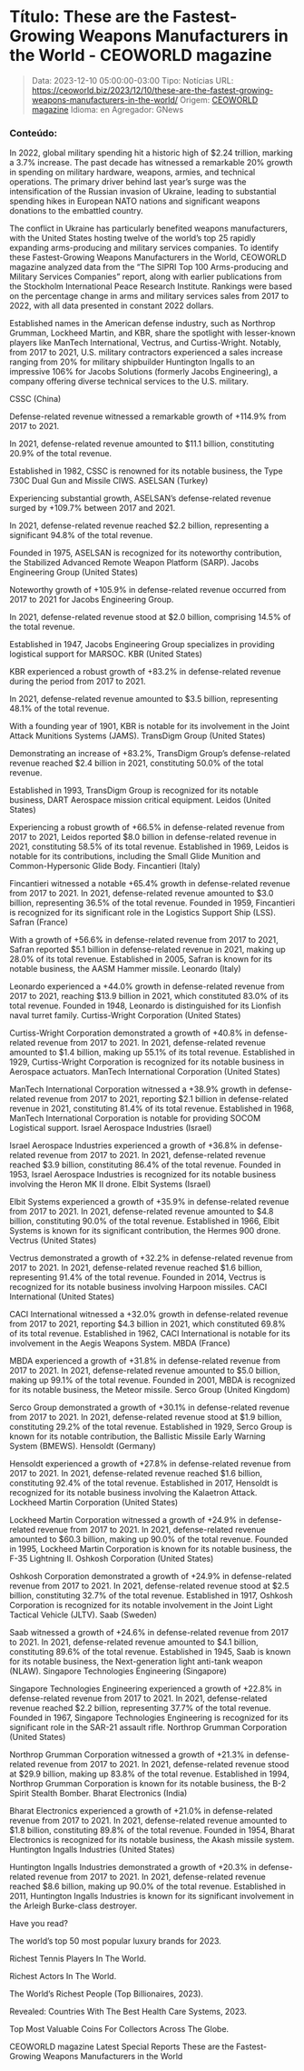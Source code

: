 # Título: These are the Fastest-Growing Weapons Manufacturers in the World - CEOWORLD magazine

>Data: 2023-12-10 05:00:00-03:00
>Tipo: Notícias
>URL: https://ceoworld.biz/2023/12/10/these-are-the-fastest-growing-weapons-manufacturers-in-the-world/
>Origem: [CEOWORLD magazine](https://ceoworld.biz)
>Idioma: en
>Agregador: GNews

### Conteúdo:

In 2022, global military spending hit a historic high of $2.24 trillion, marking a 3.7% increase. The past decade has witnessed a remarkable 20% growth in spending on military hardware, weapons, armies, and technical operations. The primary driver behind last year’s surge was the intensification of the Russian invasion of Ukraine, leading to substantial spending hikes in European NATO nations and significant weapons donations to the embattled country.

The conflict in Ukraine has particularly benefited weapons manufacturers, with the United States hosting twelve of the world’s top 25 rapidly expanding arms-producing and military services companies. To identify these Fastest-Growing Weapons Manufacturers in the World, CEOWORLD magazine analyzed data from the “The SIPRI Top 100 Arms-producing and Military Services Companies” report, along with earlier publications from the Stockholm International Peace Research Institute. Rankings were based on the percentage change in arms and military services sales from 2017 to 2022, with all data presented in constant 2022 dollars.

Established names in the American defense industry, such as Northrop Grumman, Lockheed Martin, and KBR, share the spotlight with lesser-known players like ManTech International, Vectrus, and Curtiss-Wright. Notably, from 2017 to 2021, U.S. military contractors experienced a sales increase ranging from 20% for military shipbuilder Huntington Ingalls to an impressive 106% for Jacobs Solutions (formerly Jacobs Engineering), a company offering diverse technical services to the U.S. military.

CSSC (China)

Defense-related revenue witnessed a remarkable growth of +114.9% from 2017 to 2021.

In 2021, defense-related revenue amounted to $11.1 billion, constituting 20.9% of the total revenue.

Established in 1982, CSSC is renowned for its notable business, the Type 730C Dual Gun and Missile CIWS. ASELSAN (Turkey)

Experiencing substantial growth, ASELSAN’s defense-related revenue surged by +109.7% between 2017 and 2021.

In 2021, defense-related revenue reached $2.2 billion, representing a significant 94.8% of the total revenue.

Founded in 1975, ASELSAN is recognized for its noteworthy contribution, the Stabilized Advanced Remote Weapon Platform (SARP). Jacobs Engineering Group (United States)

Noteworthy growth of +105.9% in defense-related revenue occurred from 2017 to 2021 for Jacobs Engineering Group.

In 2021, defense-related revenue stood at $2.0 billion, comprising 14.5% of the total revenue.

Established in 1947, Jacobs Engineering Group specializes in providing logistical support for MARSOC. KBR (United States)

KBR experienced a robust growth of +83.2% in defense-related revenue during the period from 2017 to 2021.

In 2021, defense-related revenue amounted to $3.5 billion, representing 48.1% of the total revenue.

With a founding year of 1901, KBR is notable for its involvement in the Joint Attack Munitions Systems (JAMS). TransDigm Group (United States)

Demonstrating an increase of +83.2%, TransDigm Group’s defense-related revenue reached $2.4 billion in 2021, constituting 50.0% of the total revenue.

Established in 1993, TransDigm Group is recognized for its notable business, DART Aerospace mission critical equipment. Leidos (United States)

Experiencing a robust growth of +66.5% in defense-related revenue from 2017 to 2021, Leidos reported $8.0 billion in defense-related revenue in 2021, constituting 58.5% of its total revenue. Established in 1969, Leidos is notable for its contributions, including the Small Glide Munition and Common-Hypersonic Glide Body. Fincantieri (Italy)

Fincantieri witnessed a notable +65.4% growth in defense-related revenue from 2017 to 2021. In 2021, defense-related revenue amounted to $3.0 billion, representing 36.5% of the total revenue. Founded in 1959, Fincantieri is recognized for its significant role in the Logistics Support Ship (LSS). Safran (France)

With a growth of +56.6% in defense-related revenue from 2017 to 2021, Safran reported $5.1 billion in defense-related revenue in 2021, making up 28.0% of its total revenue. Established in 2005, Safran is known for its notable business, the AASM Hammer missile. Leonardo (Italy)

Leonardo experienced a +44.0% growth in defense-related revenue from 2017 to 2021, reaching $13.9 billion in 2021, which constituted 83.0% of its total revenue. Founded in 1948, Leonardo is distinguished for its Lionfish naval turret family. Curtiss-Wright Corporation (United States)

Curtiss-Wright Corporation demonstrated a growth of +40.8% in defense-related revenue from 2017 to 2021. In 2021, defense-related revenue amounted to $1.4 billion, making up 55.1% of its total revenue. Established in 1929, Curtiss-Wright Corporation is recognized for its notable business in Aerospace actuators. ManTech International Corporation (United States)

ManTech International Corporation witnessed a +38.9% growth in defense-related revenue from 2017 to 2021, reporting $2.1 billion in defense-related revenue in 2021, constituting 81.4% of its total revenue. Established in 1968, ManTech International Corporation is notable for providing SOCOM Logistical support. Israel Aerospace Industries (Israel)

Israel Aerospace Industries experienced a growth of +36.8% in defense-related revenue from 2017 to 2021. In 2021, defense-related revenue reached $3.9 billion, constituting 86.4% of the total revenue. Founded in 1953, Israel Aerospace Industries is recognized for its notable business involving the Heron MK II drone. Elbit Systems (Israel)

Elbit Systems experienced a growth of +35.9% in defense-related revenue from 2017 to 2021. In 2021, defense-related revenue amounted to $4.8 billion, constituting 90.0% of the total revenue. Established in 1966, Elbit Systems is known for its significant contribution, the Hermes 900 drone. Vectrus (United States)

Vectrus demonstrated a growth of +32.2% in defense-related revenue from 2017 to 2021. In 2021, defense-related revenue reached $1.6 billion, representing 91.4% of the total revenue. Founded in 2014, Vectrus is recognized for its notable business involving Harpoon missiles. CACI International (United States)

CACI International witnessed a +32.0% growth in defense-related revenue from 2017 to 2021, reporting $4.3 billion in 2021, which constituted 69.8% of its total revenue. Established in 1962, CACI International is notable for its involvement in the Aegis Weapons System. MBDA (France)

MBDA experienced a growth of +31.8% in defense-related revenue from 2017 to 2021. In 2021, defense-related revenue amounted to $5.0 billion, making up 99.1% of the total revenue. Founded in 2001, MBDA is recognized for its notable business, the Meteor missile. Serco Group (United Kingdom)

Serco Group demonstrated a growth of +30.1% in defense-related revenue from 2017 to 2021. In 2021, defense-related revenue stood at $1.9 billion, constituting 29.2% of the total revenue. Established in 1929, Serco Group is known for its notable contribution, the Ballistic Missile Early Warning System (BMEWS). Hensoldt (Germany)

Hensoldt experienced a growth of +27.8% in defense-related revenue from 2017 to 2021. In 2021, defense-related revenue reached $1.6 billion, constituting 92.4% of the total revenue. Established in 2017, Hensoldt is recognized for its notable business involving the Kalaetron Attack. Lockheed Martin Corporation (United States)

Lockheed Martin Corporation witnessed a growth of +24.9% in defense-related revenue from 2017 to 2021. In 2021, defense-related revenue amounted to $60.3 billion, making up 90.0% of the total revenue. Founded in 1995, Lockheed Martin Corporation is known for its notable business, the F-35 Lightning II. Oshkosh Corporation (United States)

Oshkosh Corporation demonstrated a growth of +24.9% in defense-related revenue from 2017 to 2021. In 2021, defense-related revenue stood at $2.5 billion, constituting 32.7% of the total revenue. Established in 1917, Oshkosh Corporation is recognized for its notable involvement in the Joint Light Tactical Vehicle (JLTV). Saab (Sweden)

Saab witnessed a growth of +24.6% in defense-related revenue from 2017 to 2021. In 2021, defense-related revenue amounted to $4.1 billion, constituting 89.6% of the total revenue. Established in 1945, Saab is known for its notable business, the Next-generation light anti-tank weapon (NLAW). Singapore Technologies Engineering (Singapore)

Singapore Technologies Engineering experienced a growth of +22.8% in defense-related revenue from 2017 to 2021. In 2021, defense-related revenue reached $2.2 billion, representing 37.7% of the total revenue. Founded in 1967, Singapore Technologies Engineering is recognized for its significant role in the SAR-21 assault rifle. Northrop Grumman Corporation (United States)

Northrop Grumman Corporation witnessed a growth of +21.3% in defense-related revenue from 2017 to 2021. In 2021, defense-related revenue stood at $29.9 billion, making up 83.8% of the total revenue. Established in 1994, Northrop Grumman Corporation is known for its notable business, the B-2 Spirit Stealth Bomber. Bharat Electronics (India)

Bharat Electronics experienced a growth of +21.0% in defense-related revenue from 2017 to 2021. In 2021, defense-related revenue amounted to $1.8 billion, constituting 89.8% of the total revenue. Founded in 1954, Bharat Electronics is recognized for its notable business, the Akash missile system. Huntington Ingalls Industries (United States)

Huntington Ingalls Industries demonstrated a growth of +20.3% in defense-related revenue from 2017 to 2021. In 2021, defense-related revenue reached $8.6 billion, making up 90.0% of the total revenue. Established in 2011, Huntington Ingalls Industries is known for its significant involvement in the Arleigh Burke-class destroyer.

Have you read?

The world’s top 50 most popular luxury brands for 2023.

Richest Tennis Players In The World.

Richest Actors In The World.

The World’s Richest People (Top Billionaires, 2023).

Revealed: Countries With The Best Health Care Systems, 2023.

Top Most Valuable Coins For Collectors Across The Globe.

CEOWORLD magazine Latest Special Reports These are the Fastest-Growing Weapons Manufacturers in the World
